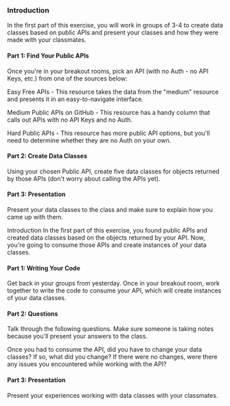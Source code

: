 ### Introduction
In the first part of this exercise, you will work in groups of 3-4 to create data classes based on public APIs and present your classes and how they were made with your classmates.

#### Part 1: Find Your Public APIs
Once you're in your breakout rooms, pick an API (with no Auth - no API Keys, etc.) from one of the sources below:

Easy
Free APIs - This resource takes the data from the "medium" resource and presents it in an easy-to-navigate interface.

Medium
Public APIs on GitHub - This resource has a handy column that calls out APIs with no API Keys and no Auth.

Hard
Public APIs - This resource has more public API options, but you'll need to determine whether they are no Auth on your own.

#### Part 2: Create Data Classes
Using your chosen Public API, create five data classes for objects returned by those APIs (don't worry about calling the APIs yet).

#### Part 3: Presentation
Present your data classes to the class and make sure to explain how you came up with them.

Introduction
In the first part of this exercise, you found public APIs and created data classes based on the objects returned by your API. Now, you're going to consume those APIs and create instances of your data classes.

#### Part 1: Writing Your Code
Get back in your groups from yesterday. Once in your breakout room, work together to write the code to consume your API, which will create instances of your data classes.

#### Part 2: Questions
Talk through the following questions. Make sure someone is taking notes because you'll present your answers to the class.

Once you had to consume the API, did you have to change your data classes? If so, what did you change?
If there were no changes, were there any issues you encountered while working with the API?
#### Part 3: Presentation
Present your experiences working with data classes with your classmates.
